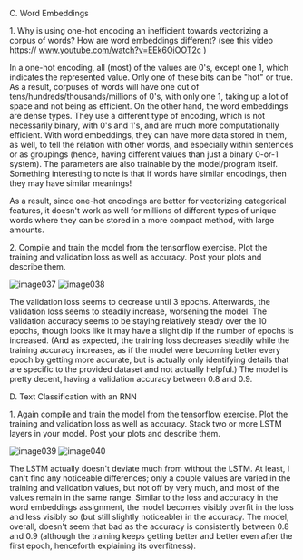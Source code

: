 
C. Word Embeddings

1\. Why is using one-hot encoding an inefficient towards vectorizing a corpus of words? How are word embeddings different? (see this video https:// www.youtube.com/watch?v=EEk6OiOOT2c )

In a one-hot encoding, all (most) of the values are 0's, except one 1, which indicates the represented value. Only one of these bits can be "hot" or true. As a result, corpuses of words will have one out of tens/hundreds/thousands/millions of 0's, with only one 1, taking up a lot of space and not being as efficient. On the other hand, the word embeddings are dense types. They use a different type of encoding, which is not necessarily binary, with 0's and 1's, and are much more computationally efficient. With word embeddings, they can have more data stored in them, as well, to tell the relation with other words, and especially within sentences or as groupings (hence, having different values than just a binary 0-or-1 system). The parameters are also trainable by the model/program itself. Something interesting to note is that if words have similar encodings, then they may have similar meanings!

As a result, since one-hot encodings are better for vectorizing categorical features, it doesn't work as well for millions of different types of unique words where they can be stored in a more compact method, with large amounts.

2\. Compile and train the model from the tensorflow exercise. Plot the training and validation loss as well as accuracy. Post your plots and describe them.

![image037](https://github.com/dshuangg/responses/raw/master/image037.png)
![image038](https://github.com/dshuangg/responses/raw/master/image038.png)

The validation loss seems to decrease until 3 epochs. Afterwards, the validation loss seems to steadily increase, worsening the model. The validation accuracy seems to be staying relatively steady over the 10 epochs, though looks like it may have a slight dip if the number of epochs is increased. (And as expected, the training loss decreases steadily while the training accuracy increases, as if the model were becoming better every epoch by getting more accurate, but is actually only identifying details that are specific to the provided dataset and not actually helpful.) The model is pretty decent, having a validation accuracy between 0.8 and 0.9.

D. Text Classification with an RNN

1\. Again compile and train the model from the tensorflow exercise. Plot the training and validation loss as well as accuracy. Stack two or more LSTM layers in your model. Post your plots and describe them.

![image039](https://github.com/dshuangg/responses/raw/master/image039.png)
![image040](https://github.com/dshuangg/responses/raw/master/image040.png)

The LSTM actually doesn't deviate much from without the LSTM. At least, I can't find any noticeable differences; only a couple values are varied in the training and validation values, but not off by very much, and most of the values remain in the same range. Similar to the loss and accuracy in the word embeddings assignment, the model becomes visibly overfit in the loss and less visibly so (but still slightly noticeable) in the accuracy. The model, overall, doesn't seem that bad as the accuracy is consistently between 0.8 and 0.9 (although the training keeps getting better and better even after the first epoch, henceforth explaining its overfitness).
